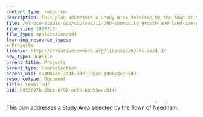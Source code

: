 ```yaml
---
content_type: resource
description: This plan addresses a Study Area selected by the Town of Needham.
file: /ol-ocw-studio-app/courses/11-360-community-growth-and-land-use-planning-fall-2003/b953897b20c10f97ee6ebbb55eacbf4c_team1.pdf
file_size: 1097716
file_type: application/pdf
learning_resource_types:
- Projects
license: https://creativecommons.org/licenses/by-nc-sa/4.0/
ocw_type: OCWFile
parent_title: Projects
parent_type: CourseSection
parent_uid: ea40aa35-2ad4-73e1-98c4-da80c4e2d5d3
resourcetype: Document
title: team1.pdf
uid: b953897b-20c1-0f97-ee6e-bbb55eacbf4c
---
```

This plan addresses a Study Area selected by the Town of Needham.